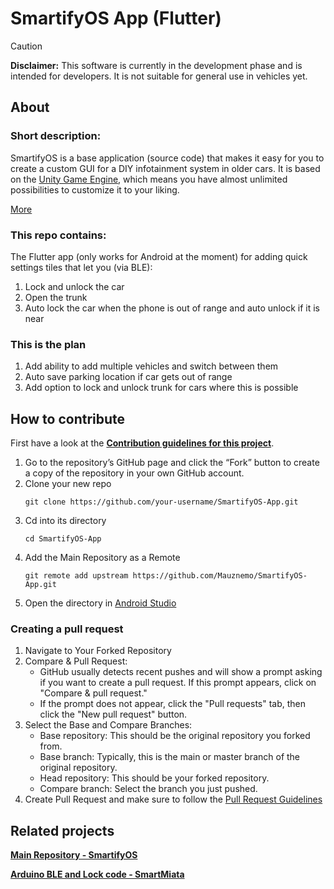 # SmartifyOS App (Flutter)

>[!CAUTION]
>**Disclaimer:** This software is currently in the development phase and is intended for developers. It is not suitable for general use in vehicles yet.

## About

### Short description:
SmartifyOS is a base application (source code) that makes it easy for you to create a custom GUI for a DIY infotainment system in older cars. It is based on the [Unity Game Engine](https://unity.com/), which means you have almost unlimited possibilities to customize it to your liking.

[More](https://smartify-os.com/about)

### This repo contains:
The Flutter app (only works for Android at the moment) for adding quick settings tiles that let you (via BLE):
1. Lock and unlock the car
2. Open the trunk
3. Auto lock the car when the phone is out of range and auto unlock if it is near

### This is the plan
1. Add ability to add multiple vehicles and switch between them
2. Auto save parking location if car gets out of range
3. Add option to lock and unlock trunk for cars where this is possible

## How to contribute
First have a look at the **[Contribution guidelines for this project](CONTRIBUTING.md)**.

1. Go to the repository’s GitHub page and click the “Fork” button to create a copy of the repository in your own GitHub account.
2. Clone your new repo
   ```
   git clone https://github.com/your-username/SmartifyOS-App.git
   ```
1. Cd into its directory
   ```
   cd SmartifyOS-App
   ```
2. Add the Main Repository as a Remote
   ```
   git remote add upstream https://github.com/Mauznemo/SmartifyOS-App.git
   ```
2. Open the directory in [Android Studio](https://developer.android.com/studio)

### Creating a pull request

1. Navigate to Your Forked Repository
2. Compare & Pull Request:
   - GitHub usually detects recent pushes and will show a prompt asking if you want to create a pull request. If this prompt appears, click on "Compare & pull request."
   - If the prompt does not appear, click the "Pull requests" tab, then click the "New pull request" button.
3. Select the Base and Compare Branches:
   - Base repository: This should be the original repository you forked from.
   - Base branch: Typically, this is the main or master branch of the original repository.
   - Head repository: This should be your forked repository.
   - Compare branch: Select the branch you just pushed.
4. Create Pull Request and make sure to follow the [Pull Request Guidelines](CONTRIBUTING.md#pull-request-guidelines)

## Related projects
**[Main Repository - SmartifyOS](https://github.com/Mauznemo/SmartifyOS)**

**[Arduino BLE and Lock code - SmartMiata](https://github.com/Mauznemo/SmartMiata/blob/main/Arduino/miata-central-lock-controller/miata-central-lock-controller.ino)**
